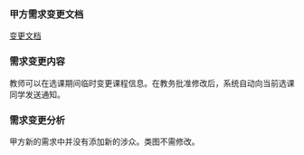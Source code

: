 ### 甲方需求变更文档
[变更文档](https://github.com/Erutan-pku/oo/blob/master/%E8%AF%BE%E7%A8%8B%E7%AE%A1%E7%90%86%E7%B3%BB%E7%BB%9F%E9%9C%80%E6%B1%82%E5%8F%98%E6%9B%B4.md)
### 需求变更内容
教师可以在选课期间临时变更课程信息。在教务批准修改后，系统自动向当前选课同学发送通知。
### 需求变更分析
甲方新的需求中并没有添加新的涉众。类图不需修改。
